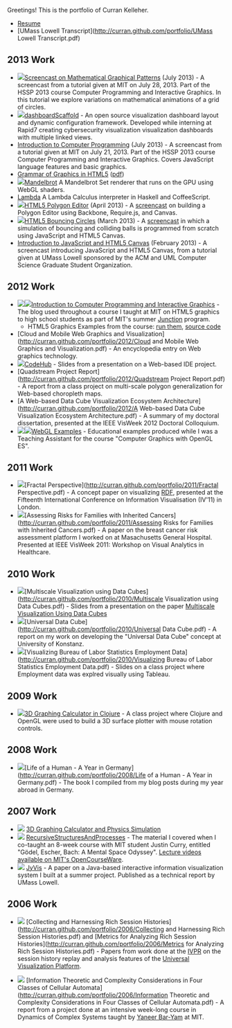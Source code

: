 Greetings! This is the portfolio of Curran Kelleher.

 * [Resume](http://curran.github.com/portfolio/Resume.pdf)
 * [UMass Lowell Transcript](http://curran.github.com/portfolio/UMass Lowell Transcript.pdf)

## 2013 Work
 * <img src="2013/mathPatterns.png"></img>[Screencast on Mathematical Graphical Patterns](https://github.com/curran/screencasts/tree/gh-pages/mathPatterns) (July 2013) - A screencast from a tutorial given at MIT on July 28, 2013. Part of the HSSP 2013 course Computer Programming and Interactive Graphics. In this tutorial we explore variations on mathematical animations of a grid of circles.
 * <img src="2013/dashboardScaffold.png"></img>[dashboardScaffold](https://github.com/curran/dashboardScaffold) - An open source visualization dashboard layout and dynamic configuration framework. Developed while interning at Rapid7 creating cybersecurity visualization visualization dashboards with multiple linked views.
 * [Introduction to Computer Programming](http://www.youtube.com/watch?v=zIpA8k167gU) (July 2013) - A screencast from a tutorial given at MIT on July 21, 2013. Part of the HSSP 2013 course Computer Programming and Interactive Graphics. Covers JavaScript language features and basic graphics.
 * [Grammar of Graphics in HTML5](https://docs.google.com/document/d/1shaxGjI3a-IbaAKCTE4BIOYEdoHO-ec06T7oKs5ozHs/edit) ([pdf](http://curran.github.io/portfolio/2013/GrammarofGraphicsinHTML5.pdf))
 * <img src="2013/Mandelbrot.png"></img>[Mandelbrot](https://github.com/curran/mandelbrot) A Mandelbrot Set renderer that runs on the GPU using WebGL shaders.
 * [Lambda](https://github.com/curran/lambda) A Lambda Calculus interpreter in Haskell and CoffeeScript.
 * <img src="2013/Polygon.png"></img>[HTML5 Polygon Editor](https://github.com/curran/screencasts/tree/gh-pages/polygonEditor) (April 2013) - A [screencast](http://www.youtube.com/watch?v=lNfKn0wbxYI&feature=youtu.be) on building a Polygon Editor using Backbone, Require.js, and Canvas.
 * <img src="2013/Bouncing.png"></img>[HTML5 Bouncing Circles](https://github.com/curran/screencasts/tree/gh-pages/bouncingCircles) (March 2013) - A [screencast](http://www.youtube.com/watch?v=yF0T7lviBnY&feature=youtu.be) in which a simulation of bouncing and colliding balls is programmed from scratch using JavaScript and HTML5 Canvas.
 * [Introduction to JavaScript and HTML5 Canvas](http://www.youtube.com/watch?v=vEOwgWpm3XQ) (February 2013) - A screencast introducing JavaScript and HTML5 Canvas, from a tutorial given at UMass Lowell sponsored by the ACM and UML Computer Science Graduate Student Organization.

## 2012 Work

 * <img src="2012/Tree.png"></img><img src="2012/Water.png"></img>[Introduction to Computer Programming and Interactive Graphics](http://curransoft.com/interactivegraphics/?p=1) - The blog used throughout a course I taught at MIT on HTML5 graphics to high school students as part of MIT's summer [Junction](http://esp.mit.edu/learn/Junction/index.html) program.
   * HTML5 Graphics Examples from the course: [run them](http://curran.github.com/HTML5Examples/), [source code](http://github.com/curran/HTML5Examples)
 * [Cloud and Mobile Web Graphics and Visualization](http://curran.github.com/portfolio/2012/Cloud and Mobile Web Graphics and Visualization.pdf) - An encyclopedia entry on Web graphics technology.
 * <img src="2012/CodeHub.png"></img>[CodeHub](http://curran.github.com/portfolio/2012/CodeHub.pdf) - Slides from a presentation on a Web-based IDE project.
 * [Quadstream Project Report](http://curran.github.com/portfolio/2012/Quadstream Project Report.pdf) - A report from a class project on multi-scale polygon generalization for Web-based choropleth maps.
 * [A Web-based Data Cube Visualization Ecosystem Architecture](http://curran.github.com/portfolio/2012/A Web-based Data Cube Visualization Ecosystem Architecture.pdf) - A summary of my doctoral dissertation, presented at the IEEE VisWeek 2012 Doctoral Colloquium.
 * <img src="2012/Earth.png"></img><img src="2012/Cubes.png"></img>[WebGL Examples](https://github.com/UMLComputerGraphics/GraphicsProject/tree/master/WebGLExamples) - Educational examples produced while I was a Teaching Assistant for the course "Computer Graphics with OpenGL ES".

## 2011 Work

 * <img src="2011/Fractal.png"></img>[Fractal Perspective](http://curran.github.com/portfolio/2011/Fractal Perspective.pdf) - A concept paper on visualizing [RDF](http://en.wikipedia.org/wiki/Resource_Description_Framework), presented at the Fifteenth International Conference on Information Visualisation (IV'11) in London.
 * <img src="2011/Assessing.png"></img>[Assessing Risks for Families with Inherited Cancers](http://curran.github.com/portfolio/2011/Assessing Risks for Families with Inherited Cancers.pdf) - A paper on the breast cancer risk assessment platform I worked on at Masachusetts General Hospital. Presented at IEEE VisWeek 2011: Workshop on Visual Analytics in Healthcare.

## 2010 Work

 * <img src="2010/dataCubes.png"/>[Multiscale Visualization using Data Cubes](http://curran.github.com/portfolio/2010/Multiscale Visualization using Data Cubes.pdf) - Slides from a presentation on the paper [Multiscale Visualization Using Data Cubes](http://graphics.stanford.edu/papers/pan_zoom/paper.pdf)
 * <img src="2010/UDC.png"></img>[Universal Data Cube](http://curran.github.com/portfolio/2010/Universal Data Cube.pdf) - A report on my work on developing the "Universal Data Cube" concept at University of Konstanz.
 * <img src="2010/BLS.png"></img>[Visualizing Bureau of Labor Statistics Employment Data](http://curran.github.com/portfolio/2010/Visualizing Bureau of Labor Statistics Employment Data.pdf) - Slides on a class project where Employment data was explred visually using Tableau.

## 2009 Work

 * <img src="2009/ClojureGrapher.png"></img>[3D Graphing Calculator in Clojure](http://curransoft.com/code/2009/05/3d-grapher-in-clojure/) - A class project where Clojure and OpenGL were used to build a 3D surface plotter with mouse rotation controls.

## 2008 Work

 * <img src="2008/Germany.png"></img>[Life of a Human - A Year in Germany](http://curran.github.com/portfolio/2008/Life of a Human - A Year in Germany.pdf) - The book I compiled from my blog posts during my year abroad in Germany.

## 2007 Work
 * <img src="2007/Grapher.png"></img> [3D Graphing Calculator and Physics Simulation](https://github.com/curran/portfolio/tree/gh-pages/2007/3D%20Graphing%20Calculator)
 * <img src="2007/Recursive.png"></img> [RecursiveStructuresAndProcesses](http://curran.github.com/portfolio/2007/RecursiveStructuresAndProcesses.pdf) - The material I covered when I co-taught an 8-week course with MIT student Justin Curry, entitled "Gödel, Escher, Bach: A Mental Space Odyssey". [Lecture videos available on MIT's OpenCourseWare](http://ocw.mit.edu/high-school/courses/godel-escher-bach/).
 * <img src="2007/JyVis.png"></img> [JyVis](http://curran.github.com/portfolio/2007/JyVis.pdf) - A paper on a Java-based interactive information visualization system I built at a summer project. Published as a technical report by UMass Lowell.

## 2006 Work

 * <img src="2006/Collecting.png"></img> [Collecting and Harnessing Rich Session Histories](http://curran.github.com/portfolio/2006/Collecting and Harnessing Rich Session Histories.pdf) and [Metrics for Analyzing Rich Session Histories](http://curran.github.com/portfolio/2006/Metrics for Analyzing Rich Session Histories.pdf) - Papers from work done at the [IVPR](http://www.uml.edu/Research/IVPR/about.aspx) on the session history replay and analysis features of the [Universal Visualization Platform](http://www.cs.uml.edu/~agee/publications/spie2005/spie2005.pdf).

 * <img src="2006/Information.png"></img> [Information Theoretic and Complexity Considerations in Four Classes of Cellular Automata](http://curran.github.com/portfolio/2006/Information Theoretic and Complexity Considerations in Four Classes of Cellular Automata.pdf) - A report from a project done at an intensive week-long course in Dynamics of Complex Systems taught by [Yaneer Bar-Yam](http://necsi.edu/faculty/bar-yam.html) at MIT.
